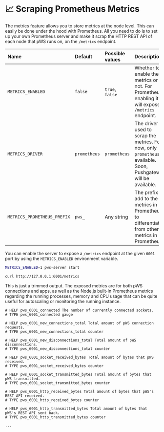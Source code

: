 # 📈 Scraping Prometheus Metrics

The metrics feature allows you to store metrics at the node level. This can easily be done under the hood with Prometheus. All you need to do is to set up your own Prometheus server and make it scrap the HTTP REST API of each node that pWS runs on, on the `/metrics` endpoint.

| Name | Default | Possible values | Description |
| :--- | :--- | :--- | :--- |
| `METRICS_ENABLED` | `false` | `true`, `false` | Whether to enable the metrics or not. For Prometheus, enabling it will expose a `/metrics` endpoint. |
| `METRICS_DRIVER` | `prometheus` | `prometheus` | The driver used to scrap the metrics. For now, only `prometheus` is available. Soon, Pushgateway will be available. |
| `METRICS_PROMETHEUS_PREFIX` | `pws_` | Any string | The prefix to add to the metrics in Prometheus to differentiate from other metrics in Prometheus. |

You can enable the server to expose a `/metrics` endpoint at the given `6001` port by using the `METRICS_ENABLED` environment variable.

```bash
METRICS_ENABLED=1 pws-server start
```

```bash
curl http://127.0.0.1:6001/metrics
```

This is just a trimmed output. The exposed metrics are for both pWS connections and apps, as well as the Node.js built-in Prometheus metrics regarding the running processes, memory and CPU usage that can be quite useful for autoscaling or monitoring the running instance.

```text
# HELP pws_6001_connected The number of currently connected sockets.
# TYPE pws_6001_connected gauge

# HELP pws_6001_new_connections_total Total amount of pWS connection requests.
# TYPE pws_6001_new_connections_total counter

# HELP pws_6001_new_disconnections_total Total amount of pWS disconnections.
# TYPE pws_6001_new_disconnections_total counter

# HELP pws_6001_socket_received_bytes Total amount of bytes that pWS received.
# TYPE pws_6001_socket_received_bytes counter

# HELP pws_6001_socket_transmitted_bytes Total amount of bytes that pWS transmitted.       
# TYPE pws_6001_socket_transmitted_bytes counter

# HELP pws_6001_http_received_bytes Total amount of bytes that pWS's REST API received.    
# TYPE pws_6001_http_received_bytes counter

# HELP pws_6001_http_transmitted_bytes Total amount of bytes that pWS's REST API sent back.
# TYPE pws_6001_http_transmitted_bytes counter

...
```


